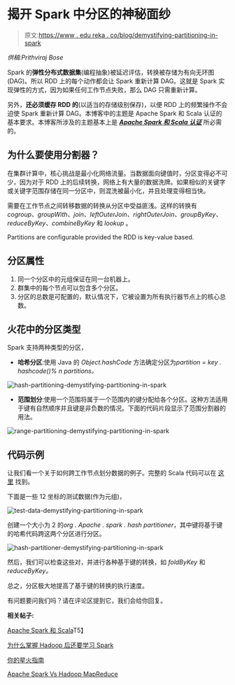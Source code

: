 # 揭开 Spark 中分区的神秘面纱

> 原文:[https://www . edu reka . co/blog/demystifying-partitioning-in-spark](https://www.edureka.co/blog/demystifying-partitioning-in-spark)

*供稿:Prithviraj Bose*

Spark 的**弹性分布式数据集**(编程抽象)被延迟评估，转换被存储为有向无环图(DAG)。所以 RDD 上的每个动作都会让 Spark 重新计算 DAG。这就是 Spark 实现弹性的方式，因为如果任何工作节点失败，那么 DAG 只需重新计算。

另外，**还必须缓存 RDD 的**(以适当的存储级别保存)，以便 RDD 上的频繁操作不会迫使 Spark 重新计算 DAG。本博客中的主题是 Apache Spark 和 Scala 认证的基本要求。本博客所涉及的主题基本上是 ***[Apache Spark 和 Scala 认证](https://www.edureka.co/apache-spark-scala-training)*** 所必需的。

## 为什么要使用分割器？

在集群计算中，核心挑战是最小化网络流量。当数据面向键值时，分区变得必不可少，因为对于 RDD 上的后续转换，网络上有大量的数据洗牌。如果相似的关键字或关键字范围存储在同一分区中，则混洗被最小化，并且处理变得相当快。

需要在工作节点之间转移数据的转换从分区中受益匪浅。这样的转换有 *cogroup、groupWith、join、leftOuterJoin、rightOuterJoin、groupByKey、reduceByKey、combineByKey* 和 *lookup* 。

Partitions are configurable provided the RDD is key-value based.

## 分区属性

1.  同一个分区中的元组保证在同一台机器上。
2.  群集中的每个节点可以包含多个分区。
3.  分区的总数是可配置的，默认情况下，它被设置为所有执行器节点上的核心总数。

## 火花中的分区类型

Spark 支持两种类型的分区，

*   **哈希分区**:使用 Java 的 *Object.hashCode* 方法确定分区为*partition = key . hashcode()% n partitions。*

![hash-partitioning-demystifying-partitioning-in-spark](../Images/67e56655b80ac901dcae3f9ce3e14272.png)

*   **范围划分**:使用一个范围将属于一个范围内的键分配给各个分区。这种方法适用于键有自然顺序并且键是非负数的情况。下面的代码片段显示了范围分割器的用法。

![range-partitioning-demystifying-partitioning-in-spark](../Images/d1a958bcd13b021ce89f6f8a05636755.png)

## 代码示例

让我们看一个关于如何跨工作节点划分数据的例子。完整的 Scala 代码可以在 [这里](https://github.com/prithvirajbose/spark-dev/blob/master/src/main/scala/examples/TestPartition.scala) 找到。

下面是一些 12 坐标的测试数据(作为元组)，

![test-data-demystifying-partitioning-in-spark](../Images/e521f32c185034abcf6a14ead52319ac.png)

创建一个大小为 2 的*org . Apache . spark . hash partitioner*，其中键将基于键的哈希代码跨这两个分区进行分区。

![hash-partitioner-demystifying-partitioning-in-spark](../Images/0de30d66b7ce9c4eb55e559f2361e21f.png)

然后，我们可以检查这些对，并进行各种基于键的转换，如 *foldByKey* 和 *reduceByKey。*

总之，分区极大地提高了基于键的转换的执行速度。

有问题要问我们吗？请在评论区提到它，我们会给你回复。

**相关帖子:**

[Apache Spark 和 Scala](https://www.edureka.co/apache-spark-scala-training "Get started with Apache Spark and Scala")T5】

[为什么掌握 Hadoop 后还要学习 Spark](https://www.edureka.co/blog/why-you-should-learn-spark-after-mastering-hadoop "Why learn Spark after Hadoop")

[你的星火指南](https://www.edureka.co/blog/how-to-become-a-spark-developer "Career opportunities in Spark")

[Apache Spark Vs Hadoop MapReduce](https://www.edureka.co/blog/apache-spark-vs-hadoop-mapreduce "Apache Spark Vs Hadoop MapReduce")